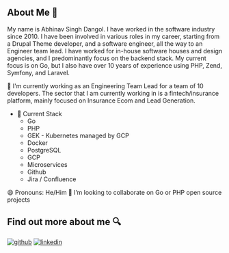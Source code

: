 ## About Me 👀 

My name is Abhinav Singh Dangol. I have worked in the software industry since 2010. I have been involved in various roles in my career, starting from a Drupal Theme developer, and a software engineer, all the way to an Engineer team lead. I have worked for in-house software houses and design agencies, and I predominantly focus on the backend stack. My current focus is on Go, but I also have over 10 years of experience using PHP, Zend, Symfony, and Laravel.

💼 I'm currently working as an Engineering Team Lead for a team of 10 developers. The sector that I am currently working in is a fintech/insurance platform, mainly focused on Insurance Ecom and Lead Generation.

- 🥞 Current Stack
    * Go
    * PHP
    * GEK - Kubernetes managed by GCP
    * Docker
    * PostgreSQL
    * GCP
    * Microservices
    * Github
    * Jira / Confluence

😄 Pronouns: He/Him
👯 I’m looking to collaborate on Go or PHP open source projects

## Find out more about me 🔍 

[![github](https://img.shields.io/badge/GitHub-000000?style=for-the-badge&logo=GitHub&logoColor=white)](https://github.com/ntuple)
[![linkedin](https://img.shields.io/badge/LinkedIn-0077B5?style=for-the-badge&logo=linkedin&logoColor=white)](https://www.linkedin.com/in/abhinavsdangol/)
